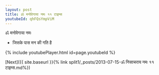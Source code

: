 ```yaml
---
layout: post
title: ॐ मनोवेगाया नमः ११ टाइम्स
youtubeId: qhFQsYmpViM
---
```

 
 
 ॐ मनोवेगाया नमः  
 
 -  जिसके पास मन की गति है 
 
  
 
  
 
 
 
 
 
 


{% include youtubePlayer.html id=page.youtubeId %}
 
[Next]({{ site.baseurl }}{% link  split1/_posts/2013-07-15-ॐ निसाचराय नमः ११ टाइम्स.md%})
 
